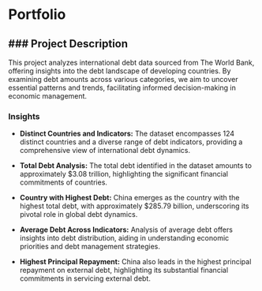 # Portfolio
## ### Project Description

This project analyzes international debt data sourced from The World Bank, offering insights into the debt landscape of developing countries. By examining debt amounts across various categories, we aim to uncover essential patterns and trends, facilitating informed decision-making in economic management.

### Insights

* **Distinct Countries and Indicators:** The dataset encompasses 124 distinct countries and a diverse range of debt indicators, providing a comprehensive view of international debt dynamics.

* **Total Debt Analysis:** The total debt identified in the dataset amounts to approximately $3.08 trillion, highlighting the significant financial commitments of countries.

* **Country with Highest Debt:** China emerges as the country with the highest total debt, with approximately $285.79 billion, underscoring its pivotal role in global debt dynamics.

* **Average Debt Across Indicators:** Analysis of average debt offers insights into debt distribution, aiding in understanding economic priorities and debt management strategies.

* **Highest Principal Repayment:** China also leads in the highest principal repayment on external debt, highlighting its substantial financial commitments in servicing external debt.
